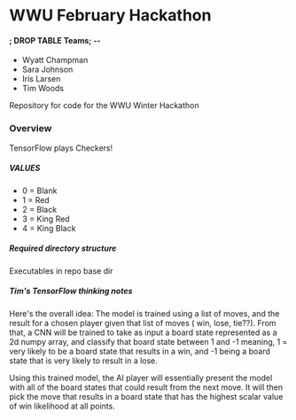 # WWU February Hackathon
#### ; DROP TABLE Teams; --

- Wyatt Champman
- Sara Johnson
- Iris Larsen
- Tim Woods

Repository for code for the WWU Winter Hackathon

### Overview

TensorFlow plays Checkers!

##### VALUES

- 0 = Blank
- 1 = Red
- 2 = Black
- 3 = King Red
- 4 = King Black

##### Required directory structure
Executables in repo base dir


##### Tim's TensorFlow thinking notes

Here's the overall idea:
The model is trained using a list of moves, and
the result for a chosen player given that list of moves (
win, lose, tie??). From that, a CNN will be trained to take
as input a board state represented as a 2d numpy array,
and classify that board state between 1 and -1 meaning, 1
= very likely to be a board state that results in a win,
and -1 being a board state that is very likely to result in a
lose.

Using this trained model, the AI player will essentially
present the model with all of the board states that
could result from the next move. It will then pick the move
that results in a board state that has the highest scalar
value of win likelihood at all points.
